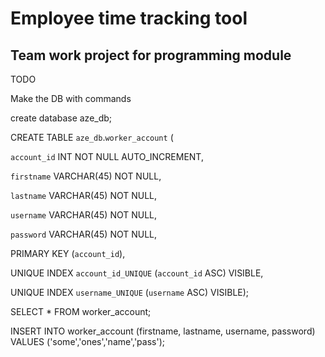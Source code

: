 # Employee time tracking tool
## Team work project for programming module
TODO


Make the DB with commands

create database aze_db;

CREATE TABLE `aze_db`.`worker_account` (

  `account_id` INT NOT NULL AUTO_INCREMENT,
  
  `firstname` VARCHAR(45) NOT NULL,
  
  `lastname` VARCHAR(45) NOT NULL,
  
  `username` VARCHAR(45) NOT NULL,
  
  `password` VARCHAR(45) NOT NULL,
  
  PRIMARY KEY (`account_id`),
  
  UNIQUE INDEX `account_id_UNIQUE` (`account_id` ASC) VISIBLE,
  
  UNIQUE INDEX `username_UNIQUE` (`username` ASC) VISIBLE);
  



SELECT * FROM worker_account;


INSERT INTO worker_account (firstname, lastname, username, password) VALUES ('some','ones','name','pass');

